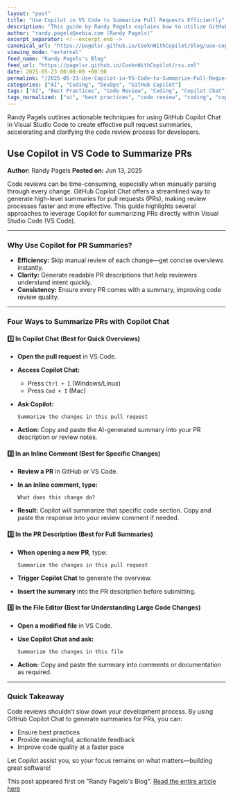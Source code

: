 ```yaml
---
layout: "post"
title: "Use Copilot in VS Code to Summarize Pull Requests Efficiently"
description: "This guide by Randy Pagels explains how to utilize GitHub Copilot Chat in Visual Studio Code to quickly generate clear summaries of pull requests, streamlining code reviews and helping teams understand code changes efficiently. It covers practical steps for leveraging Copilot for PR descriptions, inline comments, and large code changes."
author: "randy.pagels@xebia.com (Randy Pagels)"
excerpt_separator: <!--excerpt_end-->
canonical_url: "https://pagelsr.github.io/CooknWithCopilot/blog/use-copilot-in-vs-code-to-summarize-prs.html"
viewing_mode: "external"
feed_name: "Randy Pagels's Blog"
feed_url: "https://pagelsr.github.io/CooknWithCopilot/rss.xml"
date: 2025-05-23 00:00:00 +00:00
permalink: "/2025-05-23-Use-Copilot-in-VS-Code-to-Summarize-Pull-Requests-Efficiently.html"
categories: ["AI", "Coding", "DevOps", "GitHub Copilot"]
tags: ["AI", "Best Practices", "Code Review", "Coding", "Copilot Chat", "Developer Workflow", "DevOps", "GitHub Copilot", "Posts", "PR Description", "Productivity", "Pull Requests", "Summarization", "Visual Studio Code"]
tags_normalized: ["ai", "best practices", "code review", "coding", "copilot chat", "developer workflow", "devops", "github copilot", "posts", "pr description", "productivity", "pull requests", "summarization", "visual studio code"]
---
```


Randy Pagels outlines actionable techniques for using GitHub Copilot Chat in Visual Studio Code to create effective pull request summaries, accelerating and clarifying the code review process for developers.<!--excerpt_end-->

## Use Copilot in VS Code to Summarize PRs

**Author:** Randy Pagels
**Posted on:** Jun 13, 2025

Code reviews can be time-consuming, especially when manually parsing through every change. GitHub Copilot Chat offers a streamlined way to generate high-level summaries for pull requests (PRs), making review processes faster and more effective. This guide highlights several approaches to leverage Copilot for summarizing PRs directly within Visual Studio Code (VS Code).

---

### Why Use Copilot for PR Summaries?

- **Efficiency:** Skip manual review of each change—get concise overviews instantly.
- **Clarity:** Generate readable PR descriptions that help reviewers understand intent quickly.
- **Consistency:** Ensure every PR comes with a summary, improving code review quality.

---

### Four Ways to Summarize PRs with Copilot Chat

#### 1️⃣ In Copilot Chat (Best for Quick Overviews)

- **Open the pull request** in VS Code.
- **Access Copilot Chat:**
    - Press `Ctrl + I` (Windows/Linux)
    - Press `Cmd + I` (Mac)
- **Ask Copilot:**

    ```
    Summarize the changes in this pull request
    ```

- **Action:** Copy and paste the AI-generated summary into your PR description or review notes.

#### 2️⃣ In an Inline Comment (Best for Specific Changes)

- **Review a PR** in GitHub or VS Code.
- **In an inline comment, type:**

    ```
    What does this change do?
    ```

- **Result:** Copilot will summarize that specific code section. Copy and paste the response into your review comment if needed.

#### 3️⃣ In the PR Description (Best for Full Summaries)

- **When opening a new PR**, type:

    ```
    Summarize the changes in this pull request
    ```

- **Trigger Copilot Chat** to generate the overview.
- **Insert the summary** into the PR description before submitting.

#### 4️⃣ In the File Editor (Best for Understanding Large Code Changes)

- **Open a modified file** in VS Code.
- **Use Copilot Chat and ask:**

    ```
    Summarize the changes in this file
    ```

- **Action:** Copy and paste the summary into comments or documentation as required.

---

### Quick Takeaway

Code reviews shouldn’t slow down your development process. By using GitHub Copilot Chat to generate summaries for PRs, you can:

- Ensure best practices
- Provide meaningful, actionable feedback
- Improve code quality at a faster pace

Let Copilot assist you, so your focus remains on what matters—building great software!

This post appeared first on "Randy Pagels's Blog". [Read the entire article here](https://pagelsr.github.io/CooknWithCopilot/blog/use-copilot-in-vs-code-to-summarize-prs.html)
